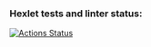 ### Hexlet tests and linter status:
[![Actions Status](https://github.com/ViktorVolkin/frontend-project-44/actions/workflows/hexlet-check.yml/badge.svg)](https://github.com/ViktorVolkin/frontend-project-44/actions)
